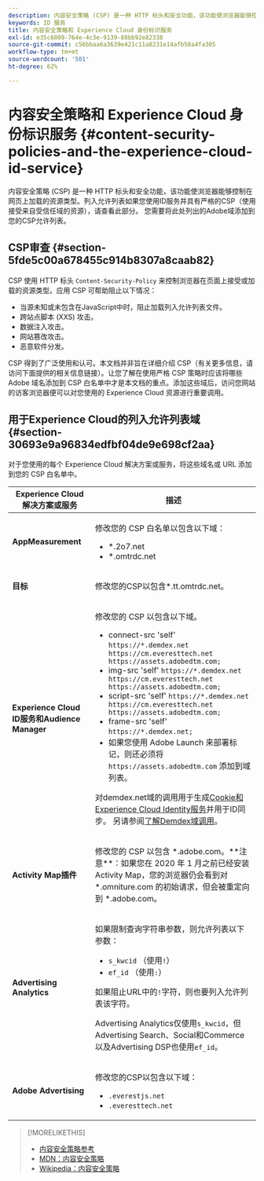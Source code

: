 ```yaml
---
description: 内容安全策略 (CSP) 是一种 HTTP 标头和安全功能，该功能使浏览器能够控制在网页上加载的资源类型。列入允许列表如果您使用ID服务并具有严格的CSP（使用接受来自受信任域的资源），请查看此部分。 您需要将此处列出的Adobe域添加到您的CSP允许列表。
keywords: ID 服务
title: 内容安全策略和 Experience Cloud 身份标识服务
exl-id: e35c6809-764e-4c3e-9139-88bb92e82338
source-git-commit: c56bbaa6a3639e421c11a8231e14afb58a4fa305
workflow-type: tm+mt
source-wordcount: '501'
ht-degree: 62%

---
```


# 内容安全策略和 Experience Cloud 身份标识服务 {#content-security-policies-and-the-experience-cloud-id-service}

内容安全策略 (CSP) 是一种 HTTP 标头和安全功能，该功能使浏览器能够控制在网页上加载的资源类型。列入允许列表如果您使用ID服务并具有严格的CSP（使用接受来自受信任域的资源），请查看此部分。 您需要将此处列出的Adobe域添加到您的CSP允许列表。

## CSP审查 {#section-5fde5c00a678455c914b8307a8caab82}

CSP 使用 HTTP 标头 `Content-Security-Policy` 来控制浏览器在页面上接受或加载的资源类型。应用 CSP 可帮助阻止以下情况：

* 当源未知或未包含在JavaScript中时，阻止加载列入允许列表文件。
* 跨站点脚本 (XXS) 攻击。
* 数据注入攻击。
* 网站篡改攻击。
* 恶意软件分发。

CSP 得到了广泛使用和认可。本文档并非旨在详细介绍 CSP（有关更多信息，请访问下面提供的相关信息链接）。让您了解在使用严格 CSP 策略时应该将哪些 Adobe 域名添加到 CSP 白名单中才是本文档的重点。添加这些域后，访问您网站的访客浏览器便可以对您使用的 Experience Cloud 资源进行重要调用。

## 用于Experience Cloud的列入允许列表域 {#section-30693e9a96834edfbf04de9e698cf2aa}

对于您使用的每个 Experience Cloud 解决方案或服务，将这些域名或 URL 添加到您的 CSP 白名单中。

<table id="table_EC9FC999A62D4B7A830CE73B0AB9EF3C">
 <thead>
  <tr>
   <th colname="col1" class="entry">Experience Cloud 解决方案或服务</th>
   <th colname="col2" class="entry">描述</th>
  </tr>
 </thead>
 <tbody>
  <tr>
   <td colname="col1">
    <p><b>AppMeasurement</b></p>
   </td>
   <td colname="col2">
    <p>修改您的 CSP 白名单以包含以下域：</p>
    <ul id="ul_7522AE83A03A4115A84DF5B32D6DD79B">
     <li id="li_AB1EC161FB154BEDA1BEFE76C8A38A90"><span class="codeph">*.2o7.net</span></li>
     <li id="li_4B12A283716746949201528CD6AF529E"><span class="codeph">*.omtrdc.net</span></li>
    </ul>
   </td>
  </tr>
  <tr>
   <td colname="col1">
    <p><b>目标</b></p>
   </td>
   <td colname="col2">
    <p>修改您的CSP以包含<span class="codeph">*.tt.omtrdc.net</span>。</p>
   </td>
  </tr>
  <tr>
   <td colname="col1">
    <p><b>Experience Cloud ID服务和Audience Manager</b></p>
   </td>
   <td colname="col2">
    <p>修改您的 CSP 以包含以下域。</p>
    <ul>
     <li>connect-src 'self' <code>https://*.demdex.net https://cm.everesttech.net https://assets.adobedtm.com;</code></li>
     <li>img-src 'self' <code>https://*.demdex.net https://cm.everesttech.net https://assets.adobedtm.com;</code></li>
     <li>script-src 'self' <code>https://*.demdex.net https://cm.everesttech.net https://assets.adobedtm.com;</code></li>
     <li>frame-src 'self' <code>https://*.demdex.net;</code></li>
     <li>如果您使用 Adobe Launch 来部署标记，则还必须将 <code>https://assets.adobedtm.com</code> 添加到域列表。</li>
    </ul>
    <p>对<span class="codeph">demdex.net</span>域的调用用于生成<a href="../introduction/cookies.md" format="dita" scope="local">Cookie和Experience Cloud Identity服务</a>并用于ID同步。 另请参阅<a href="https://experienceleague.adobe.com/docs/audience-manager/user-guide/reference/demdex-calls.html?lang=zh-Hans" format="https" scope="external">了解Demdex域调用</a>。</p>
   </td>
  </tr>
  <tr>
   <td colname="col1">
    <p><b>Activity Map插件</b></p>
   </td>
   <td colname="col2">
    <p>修改您的 CSP 以包含 *.adobe.com。**注意**：如果您在 2020 年 1 月之前已经安装 Activity Map，您的浏览器仍会看到对 *.omniture.com 的初始请求，但会被重定向到 *.adobe.com。</p>
   </td>
  </tr>
  <tr>
   <td colname="col1">
    <p><b>Advertising Analytics</b></p>
   </td>
   <td colname="col2">
    <p>如果限制查询字符串参数，则允许列表以下参数：</p>
    <ul>
     <li><code>s_kwcid</code> （使用<code>!</code>）</li>
     <li><code>ef_id</code> （使用<code>:</code>）</li>
    </ul>
    <p>如果阻止URL中的<code>!</code>字符，则也要列入允许列表该字符。</p>
    <p>Advertising Analytics仅使用<code>s_kwcid</code>，但Advertising Search、Social和Commerce以及Advertising DSP也使用<code>ef_id</code>。</p>
   </td>
  </tr>
  <tr>
   <td colname="col1">
    <p><b>Adobe Advertising</b></p>
   </td>
   <td colname="col2">
    <p>修改您的CSP以包含以下域：</p>
    <ul>
     <li><code>.everestjs.net</code></li>
     <li><code>.everesttech.net</code></li>
    </ul>
   </td>
  </tr>
 </tbody>
</table>

>[!MORELIKETHIS]
>
>* [内容安全策略参考](https://content-security-policy.com/)
>* [MDN：内容安全策略](https://developer.mozilla.org/zh-CN/docs/Web/HTTP/CSP)
>* [Wikipedia：内容安全策略](https://en.wikipedia.org/wiki/Content_Security_Policy)
